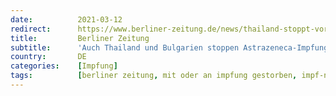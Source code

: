 ```yaml
---
date:          2021-03-12
redirect:      https://www.berliner-zeitung.de/news/thailand-stoppt-voruebergehend-astrazeneca-impfungen-li.145611
title:         Berliner Zeitung
subtitle:      'Auch Thailand und Bulgarien stoppen Astrazeneca-Impfungen'
country:       DE
categories:    [Impfung]
tags:          [berliner zeitung, mit oder an impfung gestorben, impf-nebenwirkungen, astrazeneca, impf-stopp]
---
```


